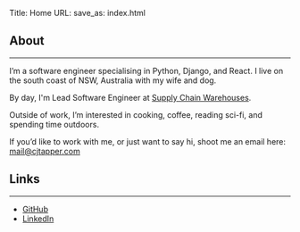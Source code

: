 Title: Home
URL:
save_as: index.html

## About
---
I’m a software engineer specialising in Python, Django, and React.
I live on the south coast of NSW, Australia with my wife and dog.

By day, I'm Lead Software Engineer at [Supply Chain Warehouses](https://www.supplychainwarehouses.com).

Outside of work, I’m interested in cooking, coffee, reading sci-fi, and spending time outdoors.

If you’d like to work with me, or just want to say hi, shoot me an email here: [mail@cjtapper.com](mailto:mail@cjtapper.com)

## Links
---
- [GitHub](https://github.com/cjtapper)
- [LinkedIn](https://www.linkedin.com/in/cjtapper/)
